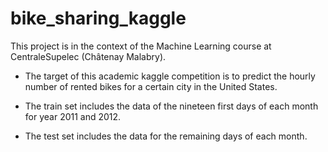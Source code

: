 # bike_sharing_kaggle
This project is in the context of the Machine Learning course at CentraleSupelec (Châtenay Malabry).

* The target of this academic kaggle competition is to predict the hourly number of rented bikes for a certain city in the United States.

* The train set includes the data of the nineteen first days of each month for year 2011 and 2012.
* The test set includes the data for the remaining days of each month. 

